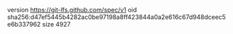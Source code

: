 version https://git-lfs.github.com/spec/v1
oid sha256:d47ef5445b4282ac0be97198a8ff423844a0a2e616c67d948dceec5e6b337962
size 4927

